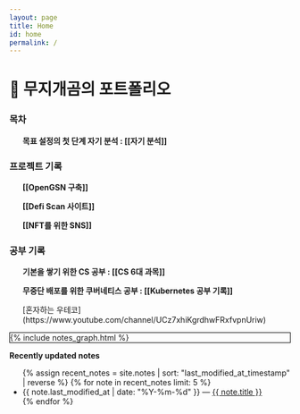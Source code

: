 ```yaml
---
layout: page
title: Home
id: home
permalink: /
---
```


# 🌈 무지개곰의 포트폴리오

<div>
  <h3> 목차 </h3>
  <ul style="font-weight: bold">목표 설정의 첫 단계 자기 분석 : 
    <span style="font-weight: bold">[[자기 분석]]</span>
  </ul>
    <h3> 프로젝트 기록 </h3>
    <ul style="font-weight: bold">
	    <span style="font-weight: bold">[[OpenGSN 구축]]</span>
    </ul>
    <ul style="font-weight: bold">
	    <span style="font-weight: bold">[[Defi Scan 사이트]]</span>
    </ul>
    <ul style="font-weight: bold">
	    <span style="font-weight: bold">[[NFT를 위한 SNS]]</span>
    </ul>
  <h3> 공부 기록 </h3>
  <ul style="font-weight: bold">기본을 쌓기 위한 CS 공부 : 
    <span style="font-weight: bold">[[CS 6대 과목]]</span>
  </ul>
  <ul style="font-weight: bold">무중단 배포를 위한 쿠버네티스 공부 : 
    <span style="font-weight: bold">[[Kubernetes 공부 기록]]</span>
  </ul>
  <ul>
    [혼자하는 우테코](https://www.youtube.com/channel/UCz7xhiKgrdhwFRxfvpnUriw)
  </ul>
</div>

<div class="graph_background">
  <div>{% include notes_graph.html %}</div>
</div>

<strong>Recently updated notes</strong>

<ul>
  {% assign recent_notes = site.notes | sort: "last_modified_at_timestamp" | reverse %}
  {% for note in recent_notes limit: 5 %}
    <li>
      {{ note.last_modified_at | date: "%Y-%m-%d" }} — <a class="internal-link" href="{{ note.url }}">{{ note.title }}</a>
    </li>
  {% endfor %}
</ul>

<style>
  .wrapper {
    max-width: 46em;
  }
  .graph_background {
    border: 1px solid black;
  }
</style>
